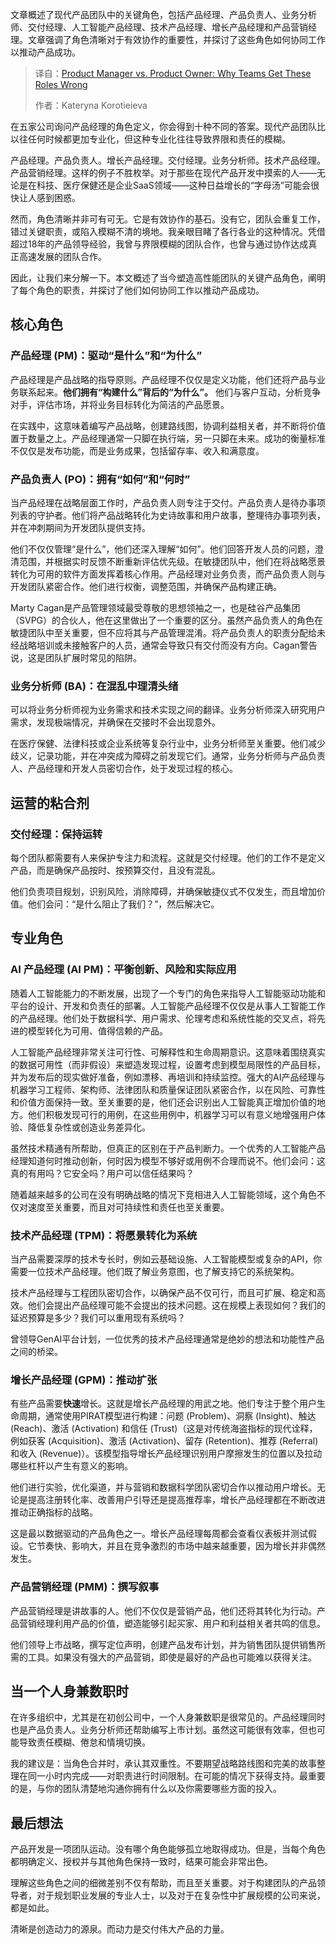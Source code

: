 
<!--
title: 产品经理 vs. 产品负责人：团队为何分不清？
cover: https://cdn.thenewstack.io/media/2025/07/920986b9-annie-spratt-qckxruozjrg-unsplash-scaled.jpg
summary: 文章概述了现代产品团队中的关键角色，包括产品经理、产品负责人、业务分析师、交付经理、人工智能产品经理、技术产品经理、增长产品经理和产品营销经理。文章强调了角色清晰对于有效协作的重要性，并探讨了这些角色如何协同工作以推动产品成功。
-->

文章概述了现代产品团队中的关键角色，包括产品经理、产品负责人、业务分析师、交付经理、人工智能产品经理、技术产品经理、增长产品经理和产品营销经理。文章强调了角色清晰对于有效协作的重要性，并探讨了这些角色如何协同工作以推动产品成功。

> 译自：[Product Manager vs. Product Owner: Why Teams Get These Roles Wrong](https://thenewstack.io/product-manager-vs-product-owner-why-teams-get-these-roles-wrong/)
> 
> 作者：Kateryna Korotieieva

在五家公司询问产品经理的角色定义，你会得到十种不同的答案。现代产品团队比以往任何时候都更加专业化，但这种专业化往往导致界限和责任的模糊。

产品经理。产品负责人。增长产品经理。交付经理。业务分析师。技术产品经理。产品营销经理。这样的例子不胜枚举。对于那些在现代产品开发中摸索的人——无论是在科技、医疗保健还是企业SaaS领域——这种日益增长的“字母汤”可能会很快让人感到困惑。

然而，角色清晰并非可有可无。它是有效协作的基石。没有它，团队会重复工作，错过关键职责，或陷入模糊不清的境地。我亲眼目睹了各行各业的这种情况。凭借超过18年的产品领导经验，我曾与界限模糊的团队合作，也曾与通过协作达成真正高速发展的团队合作。

因此，让我们来分解一下。本文概述了当今塑造高性能团队的关键产品角色，阐明了每个角色的职责，并探讨了他们如何协同工作以推动产品成功。

## 核心角色

### 产品经理 (PM)：驱动“是什么”和“为什么”

产品经理是产品战略的指导原则。产品经理不仅仅是定义功能，他们还将产品与业务联系起来。**他们拥有“构建什么”背后的“为什么”。** 他们与客户互动，分析竞争对手，评估市场，并将业务目标转化为简洁的产品愿景。

在实践中，这意味着编写产品战略，创建路线图，协调利益相关者，并不断将价值置于数量之上。产品经理通常一只脚在执行端，另一只脚在未来。成功的衡量标准不仅仅是发布功能，而是业务成果，包括留存率、收入和满意度。

### 产品负责人 (PO)：拥有“如何”和“何时”

当产品经理在战略层面工作时，产品负责人则专注于交付。产品负责人是待办事项列表的守护者。他们将产品战略转化为史诗故事和用户故事，整理待办事项列表，并在冲刺期间为开发团队提供支持。

他们不仅仅管理“是什么”，他们还深入理解“如何”。他们回答开发人员的问题，澄清范围，并根据实时反馈不断重新评估优先级。在敏捷团队中，他们在将战略愿景转化为可用的软件方面发挥着核心作用。产品经理对业务负责，而产品负责人则与开发团队紧密合作。他们进行权衡，调整范围，并确保产品构建正确。

Marty Cagan是产品管理领域最受尊敬的思想领袖之一，也是硅谷产品集团（SVPG）的合伙人，他在这里做出了一个重要的区分。虽然产品负责人的角色在敏捷团队中至关重要，但不应将其与产品管理混淆。将产品负责人的职责分配给未经战略培训或未接触客户的人员，通常会导致只有交付而没有方向。Cagan警告说，这是团队扩展时常见的陷阱。

### 业务分析师 (BA)：在混乱中理清头绪

可以将业务分析师视为业务需求和技术实现之间的翻译。业务分析师深入研究用户需求，发现极端情况，并确保在交接时不会出现意外。

在医疗保健、法律科技或企业系统等复杂行业中，业务分析师至关重要。他们减少歧义，记录功能，并在冲突成为障碍之前发现它们。通常，业务分析师与产品负责人、产品经理和开发人员密切合作，处于发现过程的核心。

## 运营的粘合剂

### 交付经理：保持运转

每个团队都需要有人来保护专注力和流程。这就是交付经理。他们的工作不是定义产品，而是确保产品按时、按预算交付，且没有混乱。

他们负责项目规划，识别风险，消除障碍，并确保敏捷仪式不仅发生，而且增加价值。他们会问：“是什么阻止了我们？”，然后解决它。

## 专业角色

### AI 产品经理 (AI PM)：平衡创新、风险和实际应用

随着人工智能能力的不断发展，出现了一个专门的角色来指导人工智能驱动功能和平台的设计、开发和负责任的部署。人工智能产品经理不仅仅是从事人工智能工作的产品经理。他们处于数据科学、用户需求、伦理考虑和系统性能的交叉点，将先进的模型转化为可用、值得信赖的产品。

人工智能产品经理非常关注可行性、可解释性和生命周期意识。这意味着围绕真实的数据可用性（而非假设）来塑造发现过程，设置考虑到模型局限性的产品目标，并为发布后的现实做好准备，例如漂移、再培训和持续监控。强大的AI产品经理与机器学习工程师、架构师、法律团队和质量保证团队紧密合作，以在风险、可靠性和价值方面保持一致。至关重要的是，他们还会识别出人工智能真正增加价值的地方。他们积极发现可行的用例，在这些用例中，机器学习可以有意义地增强用户体验、降低复杂性或创造业务差异化。

虽然技术精通有所帮助，但真正的区别在于产品判断力。一个优秀的人工智能产品经理知道何时推动创新，何时因为模型不够好或用例不合理而说不。他们会问：这真的有用吗？它安全吗？用户可以信任结果吗？

随着越来越多的公司在没有明确战略的情况下竞相进入人工智能领域，这个角色不仅对速度至关重要，而且对可持续性和责任也至关重要。

### 技术产品经理 (TPM)：将愿景转化为系统

当产品需要深厚的技术专长时，例如云基础设施、人工智能模型或复杂的API，你需要一位技术产品经理。他们既了解业务意图，也了解支持它的系统架构。

技术产品经理与工程团队密切合作，以确保产品不仅可行，而且可扩展、稳定和高效。他们会提出产品经理可能不会提出的技术问题。这在规模上表现如何？我们的延迟预算是多少？我们可以重用现有系统吗？

曾领导GenAI平台计划，一位优秀的技术产品经理通常是绝妙的想法和功能性产品之间的桥梁。

### 增长产品经理 (GPM)：推动扩张

有些产品需要**快速**增长。这就是增长产品经理的用武之地。他们专注于整个用户生命周期，通常使用PIRAT模型进行构建：问题 (Problem)、洞察 (Insight)、触达 (Reach)、激活 (Activation) 和信任 (Trust)（这是对传统海盗指标的现代诠释，例如获客 (Acquisition)、激活 (Activation)、留存 (Retention)、推荐 (Referral) 和收入 (Revenue)）。该模型指导增长产品经理识别用户摩擦发生的位置以及拉动哪些杠杆以产生有意义的影响。

他们进行实验，优化渠道，并与营销和数据科学团队密切合作以推动用户增长。无论是提高注册转化率、改善用户引导还是提高推荐率，增长产品经理都在不断改进推动正确指标的战略。

这是最以数据驱动的产品角色之一。增长产品经理每周都会查看仪表板并测试假设。它节奏快、影响大，并且在竞争激烈的市场中越来越重要，因为增长并非偶然发生。

### 产品营销经理 (PMM)：撰写叙事

产品营销经理是讲故事的人。他们不仅仅是营销产品，他们还将其转化为行动。产品营销经理利用产品的价值，塑造能够引起买家、用户和利益相关者共鸣的信息。

他们领导上市战略，撰写定位声明，创建产品发布计划，并为销售团队提供销售所需的工具。如果没有强大的产品营销，即使是最好的产品也可能难以获得关注。

## 当一个人身兼数职时

在许多组织中，尤其是在初创公司中，一个人身兼数职是很常见的。产品经理同时也是产品负责人。业务分析师还帮助编写上市计划。虽然这可能很有效率，但也可能导致责任模糊、倦怠和情境切换。

我的建议是：当角色合并时，承认其双重性。不要期望战略路线图和完美的故事整理在同一小时内完成——对职责进行时间限制。在可能的情况下获得支持。最重要的是，与你的团队清楚地沟通你拥有什么以及你需要哪些方面的投入。

## 最后想法

产品开发是一项团队运动。没有哪个角色能够孤立地取得成功。但是，当每个角色都明确定义、授权并与其他角色保持一致时，结果可能会非常出色。

理解这些角色之间的细微差别不仅有帮助，而且至关重要。对于构建团队的产品领导者，对于规划职业发展的专业人士，以及对于在复杂性中扩展规模的公司来说，都是如此。

清晰是创造动力的源泉。而动力是交付伟大产品的力量。